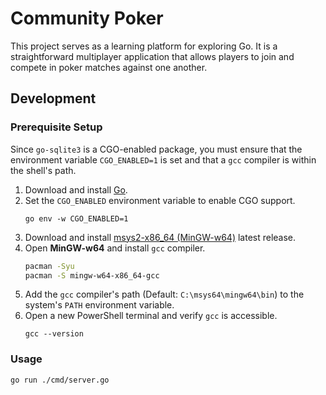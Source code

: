 # Community Poker

This project serves as a learning platform for exploring Go. It is a straightforward multiplayer application that allows players to join and compete in poker matches against one another.

## Development

### Prerequisite Setup

Since `go-sqlite3` is a CGO-enabled package, you must ensure that the environment variable `CGO_ENABLED=1` is set and that a `gcc` compiler is within the shell's path.

1. Download and install [Go](https://go.dev/dl/).
1. Set the `CGO_ENABLED` environment variable to enable CGO support.
    ```shell
    go env -w CGO_ENABLED=1
    ```
1. Download and install [msys2-x86_64 (MinGW-w64)](https://github.com/msys2/msys2-installer/releases) latest release.
1. Open **MinGW-w64** and install `gcc` compiler.
    ```sh
    pacman -Syu
    pacman -S mingw-w64-x86_64-gcc
    ```
1. Add the `gcc` compiler's path (Default: `C:\msys64\mingw64\bin`) to the system's `PATH` environment variable.
1. Open a new PowerShell terminal and verify `gcc` is accessible.
   ```shell
   gcc --version
   ```

### Usage

```shell
go run ./cmd/server.go
```